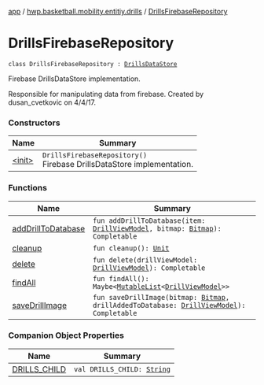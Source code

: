 [app](../../index.md) / [hwp.basketball.mobility.entitiy.drills](../index.md) / [DrillsFirebaseRepository](.)

# DrillsFirebaseRepository

`class DrillsFirebaseRepository : `[`DrillsDataStore`](../-drills-data-store/index.md)

Firebase DrillsDataStore implementation.

Responsible for manipulating data from firebase.
Created by dusan_cvetkovic on 4/4/17.

### Constructors

| Name | Summary |
|---|---|
| [&lt;init&gt;](-init-.md) | `DrillsFirebaseRepository()`<br>Firebase DrillsDataStore implementation. |

### Functions

| Name | Summary |
|---|---|
| [addDrillToDatabase](add-drill-to-database.md) | `fun addDrillToDatabase(item: `[`DrillViewModel`](../-drill-view-model/index.md)`, bitmap: `[`Bitmap`](https://developer.android.com/reference/android/graphics/Bitmap.html)`): Completable` |
| [cleanup](cleanup.md) | `fun cleanup(): `[`Unit`](https://kotlinlang.org/api/latest/jvm/stdlib/kotlin/-unit/index.html) |
| [delete](delete.md) | `fun delete(drillViewModel: `[`DrillViewModel`](../-drill-view-model/index.md)`): Completable` |
| [findAll](find-all.md) | `fun findAll(): Maybe<`[`MutableList`](https://kotlinlang.org/api/latest/jvm/stdlib/kotlin.collections/-mutable-list/index.html)`<`[`DrillViewModel`](../-drill-view-model/index.md)`>>` |
| [saveDrillImage](save-drill-image.md) | `fun saveDrillImage(bitmap: `[`Bitmap`](https://developer.android.com/reference/android/graphics/Bitmap.html)`, drillAddedToDatabase: `[`DrillViewModel`](../-drill-view-model/index.md)`): Completable` |

### Companion Object Properties

| Name | Summary |
|---|---|
| [DRILLS_CHILD](-d-r-i-l-l-s_-c-h-i-l-d.md) | `val DRILLS_CHILD: `[`String`](https://kotlinlang.org/api/latest/jvm/stdlib/kotlin/-string/index.html) |
